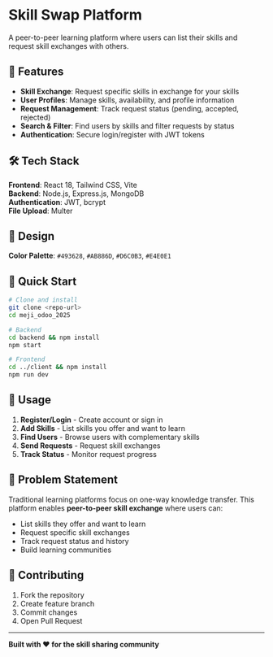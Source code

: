 # Skill Swap Platform

A peer-to-peer learning platform where users can list their skills and request skill exchanges with others.

## 🚀 Features

- **Skill Exchange**: Request specific skills in exchange for your skills
- **User Profiles**: Manage skills, availability, and profile information
- **Request Management**: Track request status (pending, accepted, rejected)
- **Search & Filter**: Find users by skills and filter requests by status
- **Authentication**: Secure login/register with JWT tokens

## 🛠️ Tech Stack

**Frontend**: React 18, Tailwind CSS, Vite  
**Backend**: Node.js, Express.js, MongoDB  
**Authentication**: JWT, bcrypt  
**File Upload**: Multer

## 🎨 Design

**Color Palette**: `#493628`, `#AB886D`, `#D6C0B3`, `#E4E0E1`

## 🚀 Quick Start

```bash
# Clone and install
git clone <repo-url>
cd meji_odoo_2025

# Backend
cd backend && npm install
npm start

# Frontend  
cd ../client && npm install
npm run dev
```

## 📱 Usage

1. **Register/Login** - Create account or sign in
2. **Add Skills** - List skills you offer and want to learn
3. **Find Users** - Browse users with complementary skills
4. **Send Requests** - Request skill exchanges
5. **Track Status** - Monitor request progress

## 🎯 Problem Statement

Traditional learning platforms focus on one-way knowledge transfer. This platform enables **peer-to-peer skill exchange** where users can:
- List skills they offer and want to learn
- Request specific skill exchanges
- Track request status and history
- Build learning communities

## 🤝 Contributing

1. Fork the repository
2. Create feature branch
3. Commit changes
4. Open Pull Request

---

**Built with ❤️ for the skill sharing community** 